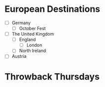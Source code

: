 # European Destinations

- [ ] Germany
     - [ ] October Fest
- [ ] The United Kingdom
     - [ ] England
          - [ ] London
     - [ ] North Ireland
- [ ] Austria
# Throwback Thursdays

